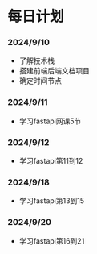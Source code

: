 # 每日计划

### 2024/9/10
- 了解技术栈
- 搭建前端后端文档项目
- 确定时间节点

### 2024/9/11
- 学习fastapi网课5节

### 2024/9/12
- 学习fastapi第11到12

### 2024/9/18
- 学习fastapi第13到15

### 2024/9/20
- 学习fastapi第16到21
